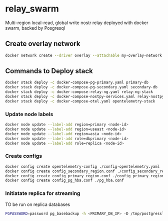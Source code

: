 # relay_swarm
Multi-region local-read, global write nostr relay deployed with docker swarm, backed by Posgresql

## Create overlay network

```bash
docker network create --driver overlay --attachable my-overlay-network
```


## Commands to Deploy stack

```bash
docker stack deploy -c docker-compose-pg-primary.yaml primary-db
docker stack deploy -c docker-compose-pg-secondary.yaml secondary-db
docker stack deploy -c docker-compose-relay-ng.yaml relay-ng-stack
docker stack deploy -c docker-compose-nostpy-services.yaml relay-nostpy-services
docker stack deploy -c docker-compose-otel.yaml opentelemetry-stack
```

### Update node labels

```bash
docker node update --label-add region=primary <node-id>
docker node update --label-add region=useast <node-id>
docker node update --label-add region=asia <node-id>
docker node update --label-add role=dbprimary <node-id>
docker node update --label-add role=replica <node-id>
```

### Create configs

```bash
docker config create opentelemetry-config ./config-opentelemetry.yaml
docker config create config_secondary_region.conf ./config_secondary_region.conf
docker config create config_primary_region.conf ./config_primary_region.conf
docker config create config_pg_hba.conf ./pg_hba.conf

```

### Initiatate replica for streaming
TO be run on replica databases
```bash
PGPASSWORD=password pg_basebackup -h <PRIMARY_DB_IP> -D /tmp/postgresslave -U replica_<REGION> -S replica_slot -X stream -P -Fp -R
```
